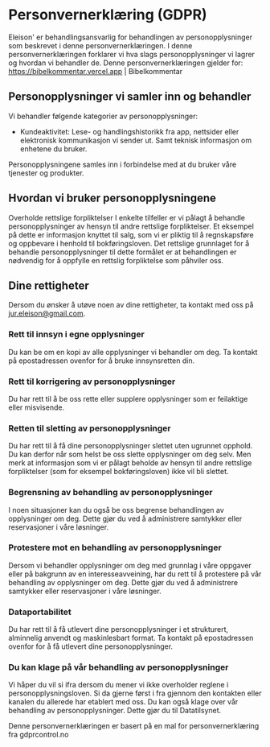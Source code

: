 # Personvernerklæring (GDPR)
Eleison' er behandlingsansvarlig for behandlingen av personopplysninger som beskrevet i denne personvernerklæringen. I denne personvernerklæringen forklarer vi hva slags personopplysninger vi lagrer og hvordan vi behandler de. Denne personvernerklæringen gjelder for: https://bibelkommentar.vercel.app | Bibelkommentar

## Personopplysninger vi samler inn og behandler
Vi behandler følgende kategorier av personopplysninger:

- Kundeaktivitet: Lese- og handlingshistorikk fra app, nettsider eller elektronisk kommunikasjon vi sender ut. Samt teknisk informasjon om enhetene du bruker.

Personopplysningene samles inn i forbindelse med at du bruker våre tjenester og produkter.

## Hvordan vi bruker personopplysningene
Overholde rettslige forpliktelser
I enkelte tilfeller er vi pålagt å behandle personopplysninger av hensyn til andre rettslige forpliktelser. Et eksempel på dette er informasjon knyttet til salg, som vi er pliktig til å regnskapsføre og oppbevare i henhold til bokføringsloven. Det rettslige grunnlaget for å behandle personopplysninger til dette formålet er at behandlingen er nødvendig for å oppfylle en rettslig forpliktelse som påhviler oss.

## Dine rettigheter
Dersom du ønsker å utøve noen av dine rettigheter, ta kontakt med oss på jur.eleison@gmail.com.

### Rett til innsyn i egne opplysninger
Du kan be om en kopi av alle opplysninger vi behandler om deg. Ta kontakt på epostadressen ovenfor for å bruke innsynsretten din.

### Rett til korrigering av personopplysninger
Du har rett til å be oss rette eller supplere opplysninger som er feilaktige eller misvisende.

### Retten til sletting av personopplysninger
Du har rett til å få dine personopplysninger slettet uten ugrunnet opphold. Du kan derfor når som helst be oss slette opplysninger om deg selv. Men merk at informasjon som vi er pålagt beholde av hensyn til andre rettslige forpliktelser (som for eksempel bokføringsloven) ikke vil bli slettet.

### Begrensning av behandling av personopplysninger
I noen situasjoner kan du også be oss begrense behandlingen av opplysninger om deg. Dette gjør du ved å administrere samtykker eller reservasjoner i våre løsninger.

### Protestere mot en behandling av personopplysninger
Dersom vi behandler opplysninger om deg med grunnlag i våre oppgaver eller på bakgrunn av en interesseavveining, har du rett til å protestere på vår behandling av opplysninger om deg. Dette gjør du ved å administrere samtykker eller reservasjoner i våre løsninger.

### Dataportabilitet
Du har rett til å få utlevert dine personopplysninger i et strukturert, alminnelig anvendt og maskinlesbart format. Ta kontakt på epostadressen ovenfor for å få utlevert dine personopplysninger.

### Du kan klage på vår behandling av personopplysninger
Vi håper du vil si ifra dersom du mener vi ikke overholder reglene i personopplysningsloven. Si da gjerne først i fra gjennom den kontakten eller kanalen du allerede har etablert med oss. Du kan også klage over vår behandling av personopplysninger. Dette gjør du til Datatilsynet.

Denne personvernerklæringen er basert på en mal for personvernerklæring fra gdprcontrol.no